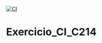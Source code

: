 [![CI](https://github.com/gabialmada11/CI_c214/actions/workflows/maven.yml/badge.svg)](https://github.com/gabialmada11/CI_c214/actions)
# Exercicio_CI_C214
